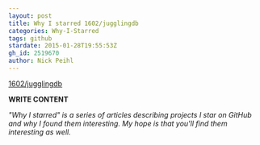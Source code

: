 ```yaml
---
layout: post
title: Why I starred 1602/jugglingdb
categories: Why-I-Starred
tags: github
stardate: 2015-01-28T19:55:53Z
gh_id: 2519670
author: Nick Peihl
---
```


[1602/jugglingdb](star.repo.html_url)

**WRITE CONTENT**

*"Why I starred" is a series of articles describing projects I star on GitHub and why I found them interesting. My hope is that you'll find them interesting as well.*


